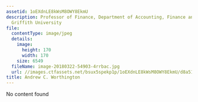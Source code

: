 ```yaml
---
assetid: 1oEXdnLE8kWsM8OWY8EkmU
description: Professor of Finance, Department of Accounting, Finance and Economics,
  Griffith University
file:
  contentType: image/jpeg
  details:
    image:
      height: 170
      width: 170
    size: 6549
  fileName: image-20180322-54903-4rrbac.jpg
  url: //images.ctfassets.net/bsux5spekp1p/1oEXdnLE8kWsM8OWY8EkmU/d8a5184fa0556d019ba8952f93999212/image-20180322-54903-4rrbac.jpg
title: Andrew C. Worthington
---
```

No content found